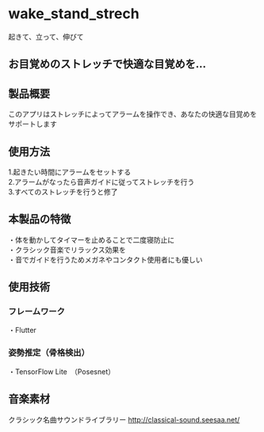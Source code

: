 # wake_stand_strech

起きて、立って、伸びて

## お目覚めのストレッチで快適な目覚めを...

## 製品概要
このアプリはストレッチによってアラームを操作でき、あなたの快適な目覚めをサポートします

## 使用方法
1.起きたい時間にアラームをセットする<br>
2.アラームがなったら音声ガイドに従ってストレッチを行う<br>
3.すべてのストレッチを行うと修了<br>

## 本製品の特徴
・体を動かしてタイマーを止めることで二度寝防止に<br>
・クラシック音楽でリラックス効果を<br>
・音でガイドを行うためメガネやコンタクト使用者にも優しい<br>

## 使用技術

### フレームワーク
・Flutter

### 姿勢推定（骨格検出）
・TensorFlow Lite　（Posesnet）

## 音楽素材
クラシック名曲サウンドライブラリー http://classical-sound.seesaa.net/

